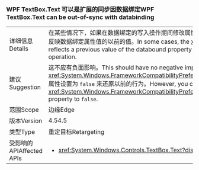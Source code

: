 ### <a name="wpf-textboxtext-can-be-out-of-sync-with-databinding"></a><span data-ttu-id="92ad5-101">WPF TextBox.Text 可以是扩展的同步因数据绑定</span><span class="sxs-lookup"><span data-stu-id="92ad5-101">WPF TextBox.Text can be out-of-sync with databinding</span></span>

|   |   |
|---|---|
|<span data-ttu-id="92ad5-102">详细信息</span><span class="sxs-lookup"><span data-stu-id="92ad5-102">Details</span></span>|<span data-ttu-id="92ad5-103">在某些情况下，如果在数据绑定的写入操作期间修改属性，则 <xref:System.Windows.Controls.TextBox.Text> 属性会反映数据绑定属性值的以前的值。</span><span class="sxs-lookup"><span data-stu-id="92ad5-103">In some cases, the <xref:System.Windows.Controls.TextBox.Text> property reflects a previous value of the databound property value if the property is modified during a databinding write operation.</span></span>|
|<span data-ttu-id="92ad5-104">建议</span><span class="sxs-lookup"><span data-stu-id="92ad5-104">Suggestion</span></span>|<span data-ttu-id="92ad5-105">这不应有负面影响。</span><span class="sxs-lookup"><span data-stu-id="92ad5-105">This should have no negative impact.</span></span> <span data-ttu-id="92ad5-106">不过，你可以通过将 <xref:System.Windows.FrameworkCompatibilityPreferences.KeepTextBoxDisplaySynchronizedWithTextProperty> 属性设置为 <code>false</code> 来还原以前的行为。</span><span class="sxs-lookup"><span data-stu-id="92ad5-106">However, you can restore the previous behavior by setting the <xref:System.Windows.FrameworkCompatibilityPreferences.KeepTextBoxDisplaySynchronizedWithTextProperty> property to <code>false</code>.</span></span>|
|<span data-ttu-id="92ad5-107">范围</span><span class="sxs-lookup"><span data-stu-id="92ad5-107">Scope</span></span>|<span data-ttu-id="92ad5-108">边缘</span><span class="sxs-lookup"><span data-stu-id="92ad5-108">Edge</span></span>|
|<span data-ttu-id="92ad5-109">版本</span><span class="sxs-lookup"><span data-stu-id="92ad5-109">Version</span></span>|<span data-ttu-id="92ad5-110">4.5</span><span class="sxs-lookup"><span data-stu-id="92ad5-110">4.5</span></span>|
|<span data-ttu-id="92ad5-111">类型</span><span class="sxs-lookup"><span data-stu-id="92ad5-111">Type</span></span>|<span data-ttu-id="92ad5-112">重定目标</span><span class="sxs-lookup"><span data-stu-id="92ad5-112">Retargeting</span></span>|
|<span data-ttu-id="92ad5-113">受影响的 API</span><span class="sxs-lookup"><span data-stu-id="92ad5-113">Affected APIs</span></span>|<ul><li><xref:System.Windows.Controls.TextBox.Text?displayProperty=nameWithType></li></ul>|

